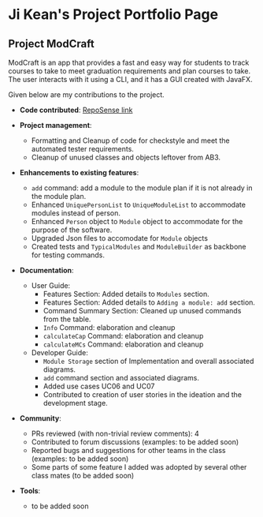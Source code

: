 # Ji Kean's Project Portfolio Page


## Project ModCraft

ModCraft is an app that provides a fast and easy way for students to track courses
to take to meet graduation requirements and plan courses to take. The user interacts
with it using a CLI, and it has a GUI created with JavaFX.

Given below are my contributions to the project.

* **Code contributed**: [RepoSense link](https://nus-cs2103-ay2324s1.github.io/tp-dashboard/#/widget/?search=&sort=groupTitle&sortWithin=title&timeframe=commit&mergegroup=&groupSelect=groupByRepos&breakdown=true&checkedFileTypes=docs~functional-code~test-code&since=2023-09-22&chartGroupIndex=46&chartIndex=4)

* **Project management**:
  * Formatting and Cleanup of code for checkstyle and meet the automated tester requirements.
  * Cleanup of unused classes and objects leftover from AB3.

* **Enhancements to existing features**:
  * `add` command: add a module to the module plan if it is not already in the module plan.
  * Enhanced `UniquePersonList` to `UniqueModuleList` to accommodate modules instead of person.
  * Enhanced `Person` object to `Module` object to accommodate for the purpose of the software.
  * Upgraded Json files to accomodate for `Module` objects 
  * Created tests and `TypicalModules` and `ModuleBuilder` as backbone for testing commands.

* **Documentation**:
  * User Guide:
    * Features Section: Added details to `Modules` section.
    * Features Section: Added details to `Adding a module: add` section.
    * Command Summary Section: Cleaned up unused commands from the table.
    * `Info` Command: elaboration and cleanup
    * `calculateCap` Command: elaboration and cleanup
    * `calculateMCs` Command: elaboration and cleanup
  * Developer Guide:
    * `Module Storage` section of Implementation and overall associated diagrams.
    * `add` command section and associated diagrams.
    * Added use cases UC06 and UC07
    * Contributed to creation of user stories in the ideation and the development stage.

* **Community**:
  * PRs reviewed (with non-trivial review comments): 4
  * Contributed to forum discussions (examples: to be added soon)
  * Reported bugs and suggestions for other teams in the class (examples: to be added soon)
  * Some parts of some feature I added was adopted by several other class mates (to be added soon)

* **Tools**:
  * to be added soon
